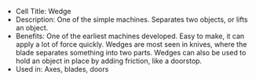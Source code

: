- Cell Title: Wedge
- Description: One of the simple machines.  Separates two objects, or lifts an object.
- Benefits: One of the earliest machines developed. Easy to make, it can apply a lot of force quickly. Wedges are most seen in knives, where the blade separates something into two parts. Wedges can also be used to hold an object in place by adding friction, like a doorstop.
- Used in: Axes, blades, doors
